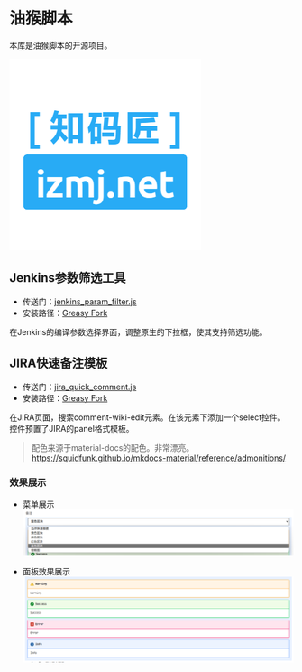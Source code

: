 # 油猴脚本

本库是油猴脚本的开源项目。

![izmj logo](./img/zmj.png)  

## Jenkins参数筛选工具

- 传送门：[jenkins_param_filter.js](./jenkins_param_filter.js)
- 安装路径：[Greasy Fork](https://greasyfork.org/zh-CN/scripts/494230-jenkins%E7%BC%96%E8%AF%91%E5%8F%82%E6%95%B0%E7%AD%9B%E9%80%89)

在Jenkins的编译参数选择界面，调整原生的下拉框，使其支持筛选功能。  

## JIRA快速备注模板

- 传送门：[jira_quick_comment.js](./jira_quick_comment.js)
- 安装路径：[Greasy Fork](https://greasyfork.org/zh-CN/scripts/494461-jira%E5%BF%AB%E9%80%9F%E5%A4%87%E6%B3%A8%E6%A8%A1%E6%9D%BF%E5%B7%A5%E5%85%B7)

在JIRA页面，搜索comment-wiki-edit元素。在该元素下添加一个select控件。  
控件预置了JIRA的panel格式模板。

> 配色来源于material-docs的配色。非常漂亮。  
> https://squidfunk.github.io/mkdocs-material/reference/admonitions/

### 效果展示

- 菜单展示
![菜单展示](./img/jira_quick_comment_1.png)  

- 面板效果展示
![面板效果展示](./img/jira_quick_comment_2.png)
